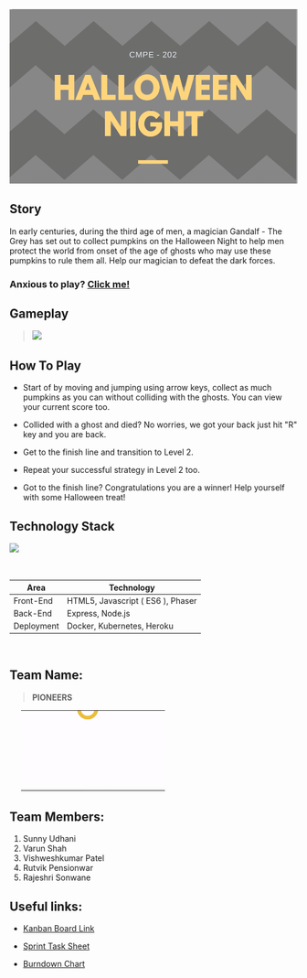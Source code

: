 <link rel="stylesheet" href="src/splendor.css">

![](src/Halloween%20Game/WebContent/assets/images/2018-01-19%2022_33_46-Sunny%20Udhani_Resume_v2.1.1%20-%20Word.png)


## Story

In early centuries, during the third age of men, a magician Gandalf - The Grey has set out to collect pumpkins on the Halloween Night to help men protect the world from onset of the age of ghosts who may use these pumpkins to rule them all. Help our magician to defeat the dark forces.

### Anxious to play? <a href="https://halloween-night.herokuapp.com/" target="_blank">Click me!</a>

## Gameplay
> ![](src/giphy.gif)


## How To Play

* Start of by moving and jumping using arrow keys, collect as much pumpkins as you can without colliding with the ghosts. You can view your current score too. 

* Collided with a ghost and died? No worries, we got your back just hit "R" key and you are back.

* Get to the finish line and transition to Level 2.

* Repeat your successful strategy in Level 2 too.

* Got to the finish line? Congratulations you are a winner! Help yourself with some Halloween treat!

## Technology Stack

![](src/halloween(1).png)

<br/>
<table>
<thead>
<tr>
<th>Area</th>
<th>Technology</th>
</tr>
</thead>
<tbody>
	<tr>
		<td>Front-End</td>
		<td>HTML5, Javascript ( ES6 ), Phaser</td>
	</tr>
	<tr>
		<td>Back-End</td>
		<td>Express, Node.js</td>
	</tr>
	<tr>
		<td>Deployment</td>
		<td>Docker, Kubernetes, Heroku</td>
	</tr>
</tbody>
</table>

<br/>

## Team Name: 
>  **PIONEERS**

<img src="src/giphy1.gif" style="width:50%; padding-left: 20px"></img>

## Team Members:

1. Sunny Udhani
2. Varun Shah
3. Vishweshkumar Patel
4. Rutvik Pensionwar
5. Rajeshri Sonwane


## Useful links:

* <a href="https://goo.gl/8hz6dU" target="_blank">Kanban Board Link</a>

* <a href="https://goo.gl/7NXfZK" target="_blank">Sprint Task Sheet</a>

* <a href="https://goo.gl/pZ35eV" target="_blank">Burndown Chart</a>
